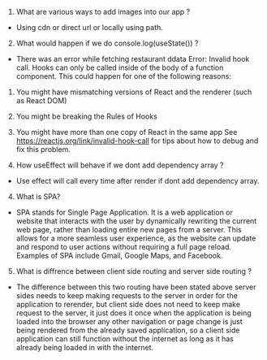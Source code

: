 1. What are various ways to add images into our app ?
- Using cdn or direct url or locally using path.

2. What would happen if we do console.log(useState()) ?
- There was an error while fetching restaurant ddata Error: Invalid hook call. Hooks can only be called inside of the body of a function component. This could happen for one of the following reasons:
1. You might have mismatching versions of React and the renderer (such as React DOM)
2. You might be breaking the Rules of Hooks
3. You might have more than one copy of React in the same app
See https://reactjs.org/link/invalid-hook-call for tips about how to debug and fix this problem.

3. How useEffect will behave if we dont add dependency array ?
- Use effect will call every time after render if dont add dependency array.

4. What is SPA?
- SPA stands for Single Page Application. It is a web application or website that interacts with the user by dynamically rewriting the current web page, rather than loading entire new pages from a server. This allows for a more seamless user experience, as the website can update and respond to user actions without requiring a full page reload. Examples of SPA include Gmail, Google Maps, and Facebook.

5. What is diffrence between client side routing and server side routing ?
- The difference between this two routing have been stated above server sides needs to keep making requests to the server in order for the application to rerender, but client side does not need to keep make request to the server, it just does it once when the application is being loaded into the browser any other navigation or page change is just being rendered from the already saved application, so a client side application can still function without the internet as long as it has already being loaded in with the internet.








